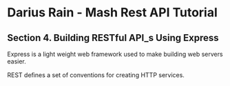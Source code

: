 # Darius Rain - Mash Rest API Tutorial 
## Section 4. Building RESTful API_s Using Express

Express is a light weight web framework used to make building web servers easier.

 REST deﬁnes a set of conventions for creating HTTP services.













 


